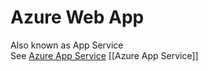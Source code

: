# Azure Web App

Also known as App Service  
See [Azure App Service](Azure%20App%20Sercvice.md)
[[Azure App Service]]
